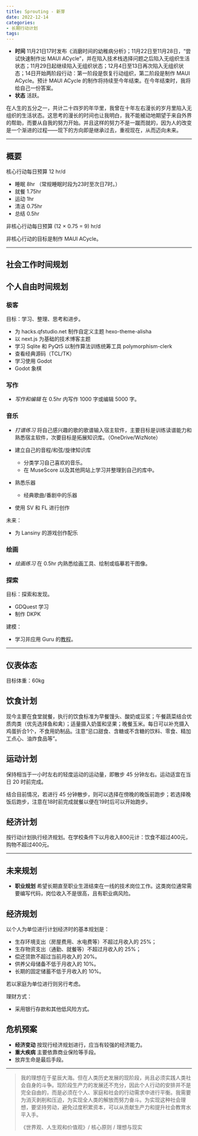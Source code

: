 ```yaml
---
title: Sprouting - 新芽
date: 2022-12-14
categories:
- 长期行动计划
tags:
---
```


- **时间** 11月21日17时发布《消磨时间的幼稚病分析》；11月22日至11月28日，“尝试快速制作出 MAUI ACycle”，并在陷入技术栈选择问题之后陷入无组织生活状态；11月29日起继续陷入无组织状态；12月4日至13日再次陷入无组织状态；14日开始两阶段行动：第一阶段是恢复行动组织，第二阶段是制作 MAUI ACycle。预计 MAUI ACycle 的制作将持续至今年结束。在今年结束时，我将给自己一份答案。
- **状态** 活跃。

在人生的五分之一，共计二十四岁的年华里，我曾在十年左右漫长的岁月里陷入无组织的生活状态。这思考的漫长的时间也让我明白，我不能被动地期望于来自外界的帮助，而要从自我的努力开始。并且这样的努力不是一蹴而就的，因为人的改变是一个渐进的过程——现下的方向即是继承过去，重视现在，从而迈向未来。

---

## 概要

核心行动每日预算 12 hr/d

- 睡眠 8hr （常规睡眠时段为23时至次日7时。）
- 就餐 1.75hr
- 运动 1hr
- 清洁 0.75hr
- 总结 0.5hr

非核心行动每日预算 (12 × 0.75 = 9) hr/d

非核心行动的目标是制作 MAUI ACycle。

<!-- 社会工作时间和个人自由时间分配比例 6:3

社会工作时间：

- 科研 5hr/d
- 科研辅助 1hr/d 制作有助于科研方向的工具

个人自由时间：

- 整理 0.5hr 整理“已经拥有”的知识
- 极客 0.5hr 尽可能地制作 MAUI ACycle。；制作 Akane0；搭建技术博客和生活博客：浏览开源的博客主题并制作 wordpress-theme-erica 和 hexo-theme-alisha
- 日语学习 0.5hr 制作假名记忆工具和基于来自 BangDream 等歌词的记忆工具
- 写作 0.5hr *写作和编辑*
- 音乐 0.5hr 进行一年左右的 *打谱练习* （至2023/12）；尝试写自己的旋律。
- 绘画 0.5hr *绘画练习*
- 探索 不分配时间 游戏；建模；熟悉 Godot API；制作 HorizonT。 -->

---

## 社会工作时间规划

## 个人自由时间规划

### 极客

目标：学习、整理、思考和进步。

- 为 hacks.qfstudio.net 制作自定义主题 hexo-theme-alisha
- 以 next.js 为基础的技术博客主题
- 学习 Sqlite 和 PyQt5 以制作算法训练统筹工具 polymorphism-clerk
- 查看经典源码（TCL/TK）
- 学习使用 Godot
- Godot 象棋

### 写作

- *写作和编辑* 在 0.5hr 内写作 1000 字或编辑 5000 字。

### 音乐

- *打谱练习* 将自己感兴趣的歌的歌谱输入宿主软件，主要目标是训练读谱能力和熟悉宿主软件，次要目标是拓展知识库。（OneDrive/WizNote）

- 建立自己的音程/和弦/旋律知识库
  - 分类学习自己喜欢的音乐。
  - 在 MuseScore 以及其他网站上学习并整理到自己的库中。
- 熟悉乐器
  - 经典歌曲/番剧中的乐器
- 使用 SV 和 FL 进行创作

未来：

- 为 Lansiny 的游戏创作配乐

### 绘画

- *绘画练习* 在 0.5hr 内熟悉绘画工具、绘制或临摹若干图像。

### 探索

目标：探索和发现。

- GDQuest 学习
- 制作 DKPK

建模：

- 学习并应用 Guru 的[教程](https://www.bilibili.com/video/BV1az4y1X7Tr)。

---

## 仪表体态

目标体重：60kg

## 饮食计划

现今主要在食堂就餐，执行的饮食标准为早餐馒头、酸奶或豆浆；午餐蔬菜结合优质肉类（优先选择鱼和禽）；适量摄入奶蛋和坚果；晚餐玉米。每日可以补充摄入鸡蛋折合1个，不食用奶制品。注意“忌口甜食、含糖或不含糖的饮料、零食、精加工点心、油炸食品等”。

## 运动计划

保持相当于一小时左右的轻度运动的运动量，即散步 45 分钟左右。运动适宜在当日 20 时前完成。

结合目前情况，若进行 45 分钟散步，则可以选择在傍晚的晚饭前跑步；若选择晚饭后跑步，注意在18时前完成就餐以便在19时后可以开始跑步。

## 经济计划

按行动计划执行经济规划。在学校条件下以月收入800元计：饮食不超过400元，购物不超过400元。

---

## 未来规划

- **职业规划** 希望长期直至职业生涯结束在一线的技术岗位工作。这类岗位通常需要编写代码，岗位收入不是很高，且有职业病风险。

## 经济规划

以个人为单位进行计划经济时的基本规划是：

- 生存环境支出（房屋费用、水电费等）不超过月收入的 25%；
- 生存物资支出（通勤、就餐等）不超过月收入的 25%；
- 偿还贷款不超过当前月收入的 20%。
- 供养父母储备不低于月收入的 10%。
- 长期的固定储蓄不低于月收入的 10%。

若以家庭为单位进行则另行考虑。

理财方式：

- 采用银行存款和其他低风险方式。

## 危机预案

- **经济变动** 按现行经济规划进行，应当有较强的经济能力。
- **重大疾病** 主要依靠商业保险等手段。
- 放弃生命是最后手段。

---

> 我的理想在于星辰大海。但在人类历史发展的现阶段，尚且必须实践人类社会自身的斗争。现阶段生产力的发展还不充分，因此个人行动的安排并不是完全自由的，而是必须在个人、家庭和社会的行动需求中进行平衡。我需要为消灭剥削和压迫，为实现全人类的解放而努力奋斗。为实现这种社会理想，要坚持劳动，避免过度积累资本，可以从贡献生产力和提升社会教育水平入手。
>
> 《世界观、人生观和价值观》/ 核心原则 / 理想与现实
